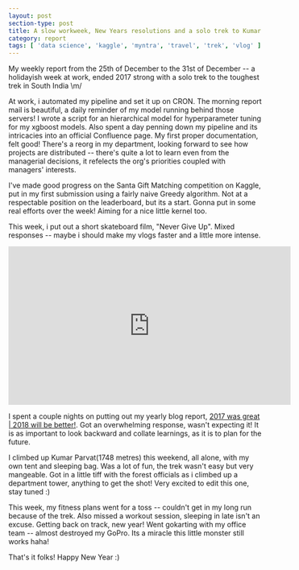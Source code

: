 ```yaml
---
layout: post
section-type: post
title: A slow workweek, New Years resolutions and a solo trek to Kumar Parvat | Weekl Report 70
category: report
tags: [ 'data science', 'kaggle', 'myntra', 'travel', 'trek', 'vlog' ]
---
```


My weekly report from the 25th of December to the 31st of December -- a holidayish week at work, ended 2017 strong with a solo trek to the toughest trek in South India \m/

At work, i automated my pipeline and set it up on CRON. The morning report mail is beautiful, a daily reminder of my model running behind those servers! I wrote a script for an hierarchical model for hyperparameter tuning for my xgboost models. Also spent a day penning down my pipeline and its intricacies into an official Confluence page. My first proper documentation, felt good! There's a reorg in my department, looking forward to see how projects are distributed -- there's quite a lot to learn even from the managerial decisions, it refelects the org's priorities coupled with managers' interests.

I've made good progress on the Santa Gift Matching competition on Kaggle, put in my first submission using a fairly naive Greedy algorithm. Not at a respectable position on the leaderboard, but its a start. Gonna put in some real efforts over the week! Aiming for a nice little kernel too.

This week, i put out a short skateboard film, "Never Give Up". Mixed responses -- maybe i should make my vlogs faster and a little more intense.

<iframe width="560" height="315" src="https://www.youtube.com/embed/3D1G3nuSIao" frameborder="0" gesture="media" allow="encrypted-media" allowfullscreen></iframe>

I spent a couple nights on putting out my yearly blog report, [2017 was great | 2018 will be better!](https://shubh24.github.io/shubh24.github.com/report/2017/12/28/2017-was-great-2018-will-be-better.html). Got an overwhelming response, wasn't expecting it! It is as important to look backward and collate learnings, as it is to plan for the future.

I climbed up Kumar Parvat(1748 metres) this weekend, all alone, with my own tent and sleeping bag. Was a lot of fun, the trek wasn't easy but very mangeable. Got in a little tiff with the forest officials as i climbed up a department tower, anything to get the shot! Very excited to edit this one, stay tuned :)

This week, my fitness plans went for a toss -- couldn't get in my long run because of the trek. Also missed a workout session, sleeping in late isn't an excuse. Getting back on track, new year! Went gokarting with my office team -- almost destroyed my GoPro. Its a miracle this little monster still works haha!

That's it folks! Happy New Year :)